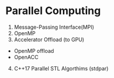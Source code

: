 # Parallel Computing

1. Message-Passing Interface(MPI)
2. OpenMP
3. Accelerator Offload (to GPU)
- OpenMP offload
- OpenACC 
4. C++17 Parallel STL Algorthims (stdpar)